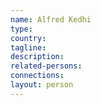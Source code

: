 ```yaml
---
name: Alfred Kedhi
type:
country:
tagline:
description:
related-persons:
connections:
layout: person
---
```


